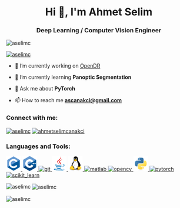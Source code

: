 <h1 align="center">Hi 👋, I'm Ahmet Selim</h1>
<h3 align="center">Deep Learning / Computer Vision Engineer</h3>

<p align="left"> <img src="https://komarev.com/ghpvc/?username=aselimc&label=Profile%20views&color=0e75b6&style=flat" alt="aselimc" /> </p>

<p align="left"> <a href="https://twitter.com/aselimc" target="blank"><img src="https://img.shields.io/twitter/follow/aselimc?logo=twitter&style=for-the-badge" alt="aselimc" /></a> </p>

- 🔭 I’m currently working on [OpenDR](https://github.com/opendr-eu/opendr)

- 🌱 I’m currently learning **Panoptic Segmentation**

- 💬 Ask me about **PyTorch**

- 📫 How to reach me **ascanakci@gmail.com**

<h3 align="left">Connect with me:</h3>
<p align="left">
<a href="https://twitter.com/aselimc" target="blank"><img align="center" src="https://raw.githubusercontent.com/rahuldkjain/github-profile-readme-generator/master/src/images/icons/Social/twitter.svg" alt="aselimc" height="30" width="40" /></a>
<a href="https://linkedin.com/in/ahmetselimcanakci" target="blank"><img align="center" src="https://raw.githubusercontent.com/rahuldkjain/github-profile-readme-generator/master/src/images/icons/Social/linked-in-alt.svg" alt="ahmetselimcanakci" height="30" width="40" /></a>
</p>

<h3 align="left">Languages and Tools:</h3>
<p align="left"> <a href="https://www.cprogramming.com/" target="_blank" rel="noreferrer"> <img src="https://raw.githubusercontent.com/devicons/devicon/master/icons/c/c-original.svg" alt="c" width="40" height="40"/> </a> <a href="https://www.w3schools.com/cpp/" target="_blank" rel="noreferrer"> <img src="https://raw.githubusercontent.com/devicons/devicon/master/icons/cplusplus/cplusplus-original.svg" alt="cplusplus" width="40" height="40"/> </a> <a href="https://git-scm.com/" target="_blank" rel="noreferrer"> <img src="https://www.vectorlogo.zone/logos/git-scm/git-scm-icon.svg" alt="git" width="40" height="40"/> </a> <a href="https://www.java.com" target="_blank" rel="noreferrer"> <img src="https://raw.githubusercontent.com/devicons/devicon/master/icons/java/java-original.svg" alt="java" width="40" height="40"/> </a> <a href="https://www.linux.org/" target="_blank" rel="noreferrer"> <img src="https://raw.githubusercontent.com/devicons/devicon/master/icons/linux/linux-original.svg" alt="linux" width="40" height="40"/> </a> <a href="https://www.mathworks.com/" target="_blank" rel="noreferrer"> <img src="https://upload.wikimedia.org/wikipedia/commons/2/21/Matlab_Logo.png" alt="matlab" width="40" height="40"/> </a> <a href="https://opencv.org/" target="_blank" rel="noreferrer"> <img src="https://www.vectorlogo.zone/logos/opencv/opencv-icon.svg" alt="opencv" width="40" height="40"/> </a> <a href="https://www.python.org" target="_blank" rel="noreferrer"> <img src="https://raw.githubusercontent.com/devicons/devicon/master/icons/python/python-original.svg" alt="python" width="40" height="40"/> </a> <a href="https://pytorch.org/" target="_blank" rel="noreferrer"> <img src="https://www.vectorlogo.zone/logos/pytorch/pytorch-icon.svg" alt="pytorch" width="40" height="40"/> </a> <a href="https://scikit-learn.org/" target="_blank" rel="noreferrer"> <img src="https://upload.wikimedia.org/wikipedia/commons/0/05/Scikit_learn_logo_small.svg" alt="scikit_learn" width="40" height="40"/> </a> </p>

<p><img align="left" src="https://github-readme-stats.vercel.app/api/top-langs?username=aselimc&show_icons=true&locale=en&layout=compact" alt="aselimc" /></p>

<p>&nbsp;<img align="center" src="https://github-readme-stats.vercel.app/api?username=aselimc&show_icons=true&locale=en" alt="aselimc" /></p>

<p><img align="center" src="https://github-readme-streak-stats.herokuapp.com/?user=aselimc&" alt="aselimc" /></p>

